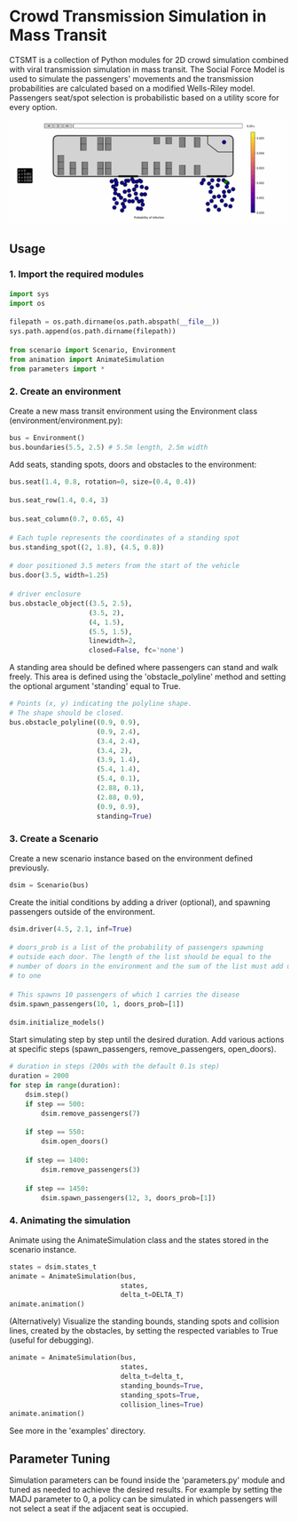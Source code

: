 # Crowd Transmission Simulation in Mass Transit
CTSMT is a collection of Python modules for 2D crowd simulation combined with viral transmission simulation in mass transit. The Social Force Model is used to simulate the passengers' movements and the transmission probabilities are calculated based on a modified Wells-Riley model. Passengers seat/spot selection is probabilistic based on a utility score for every option.

![Alt text](./docs/image.gif?raw=true "Basic Simulation")


## Usage
### 1. Import the required modules
```python
import sys
import os

filepath = os.path.dirname(os.path.abspath(__file__))
sys.path.append(os.path.dirname(filepath))

from scenario import Scenario, Environment
from animation import AnimateSimulation
from parameters import *
```

### 2. Create an environment

Create a new mass transit environment using the Environment class (environment/environment.py):

```python
bus = Environment()
bus.boundaries(5.5, 2.5) # 5.5m length, 2.5m width
```

Add seats, standing spots, doors and obstacles to the environment:

```python
bus.seat(1.4, 0.8, rotation=0, size=(0.4, 0.4))

bus.seat_row(1.4, 0.4, 3)

bus.seat_column(0.7, 0.65, 4)

# Each tuple represents the coordinates of a standing spot 
bus.standing_spot((2, 1.8), (4.5, 0.8))

# door positioned 3.5 meters from the start of the vehicle
bus.door(3.5, width=1.25)

# driver enclosure
bus.obstacle_object((3.5, 2.5), 
                    (3.5, 2), 
                    (4, 1.5), 
                    (5.5, 1.5), 
                    linewidth=2, 
                    closed=False, fc='none')
```

A standing area should be defined where passengers can stand and walk freely. This area is defined using the 'obstacle_polyline' method and setting the optional argument 'standing' equal to True.

```python
# Points (x, y) indicating the polyline shape.
# The shape should be closed.
bus.obstacle_polyline((0.9, 0.9), 
                      (0.9, 2.4), 
                      (3.4, 2.4), 
                      (3.4, 2), 
                      (3.9, 1.4), 
                      (5.4, 1.4), 
                      (5.4, 0.1), 
                      (2.88, 0.1), 
                      (2.88, 0.9), 
                      (0.9, 0.9), 
                      standing=True)
```


### 3. Create a Scenario

Create a new scenario instance based on the environment defined previously. 
```python
dsim = Scenario(bus)
```

Create the initial conditions by adding a driver (optional), and spawning passengers outside of the environment.
```python
dsim.driver(4.5, 2.1, inf=True)

# doors_prob is a list of the probability of passengers spawning
# outside each door. The length of the list should be equal to the 
# number of doors in the environment and the sum of the list must add up 
# to one  

# This spawns 10 passengers of which 1 carries the disease
dsim.spawn_passengers(10, 1, doors_prob=[1])

dsim.initialize_models()
```

Start simulating step by step until the desired duration. Add various actions at specific steps (spawn_passengers, remove_passengers, open_doors).
```python
# duration in steps (200s with the default 0.1s step)
duration = 2000
for step in range(duration):
    dsim.step()
    if step == 500:
        dsim.remove_passengers(7)

    if step == 550:
        dsim.open_doors()
    
    if step == 1400:
        dsim.remove_passengers(3)

    if step == 1450:
        dsim.spawn_passengers(12, 3, doors_prob=[1])
``` 


### 4. Animating the simulation
Animate using the AnimateSimulation class and the states stored in the scenario instance.

```python
states = dsim.states_t
animate = AnimateSimulation(bus, 
                            states, 
                            delta_t=DELTA_T)
animate.animation()
```

(Alternatively) Visualize the standing bounds, standing spots and collision lines, created by the obstacles, by setting the respected variables to True (useful for debugging).

```python
animate = AnimateSimulation(bus, 
                            states, 
                            delta_t=delta_t,
                            standing_bounds=True, 
                            standing_spots=True, 
                            collision_lines=True)
animate.animation()
```


See more in the 'examples' directory.

## Parameter Tuning

Simulation parameters can be found inside the 'parameters.py' module and tuned as needed to achieve the desired results. For example by setting the MADJ parameter to 0, a policy can be simulated in which passengers will not select a seat if the adjacent seat is occupied.
